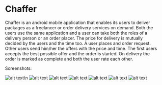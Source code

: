 # Chaffer
Chaffer is an android mobile application that enables its users to deliver packages as a freelancer or order delivery services on demand. Both the users use the same application and a user can take both the roles of a delivery person or an order placer. The price for delivery is mutually decided by the users and the time too. A user places and order request. Other users send him/her the offers with the price and time. The first users accepts the best possible offer and the order is started. On delivery the order is marked as complete and both the user rate each other.

Screenshots:

![alt text](https://firebasestorage.googleapis.com/v0/b/chaffer-340a7.appspot.com/o/untitled1.png?alt=media&token=b57db099-0a99-4644-a58d-5981ad02a2e8)\n
![alt text](https://firebasestorage.googleapis.com/v0/b/chaffer-340a7.appspot.com/o/Untitled2.png?alt=media&token=86d1ec9c-45bd-42a4-b929-b5558d8c635c)
![alt text](https://firebasestorage.googleapis.com/v0/b/chaffer-340a7.appspot.com/o/Untitled3.png?alt=media&token=b8c4e465-d48e-4485-a6f1-013eba538e46)
![alt text](https://firebasestorage.googleapis.com/v0/b/chaffer-340a7.appspot.com/o/Untitled4.png?alt=media&token=d323d116-225a-4ded-a1b9-bf9128fa7746)
![alt text](https://firebasestorage.googleapis.com/v0/b/chaffer-340a7.appspot.com/o/Untitled5.png?alt=media&token=71fb3aaf-79ce-4ffc-8e05-1e1185a6feb5)
![alt text](https://firebasestorage.googleapis.com/v0/b/chaffer-340a7.appspot.com/o/Untitled6.png?alt=media&token=cd448caa-d356-4713-b9ff-ee6f9b9e5ba1)
![alt text](https://firebasestorage.googleapis.com/v0/b/chaffer-340a7.appspot.com/o/Untitled7.png?alt=media&token=155fda53-450a-4b9a-b91a-25ed675909c5)
